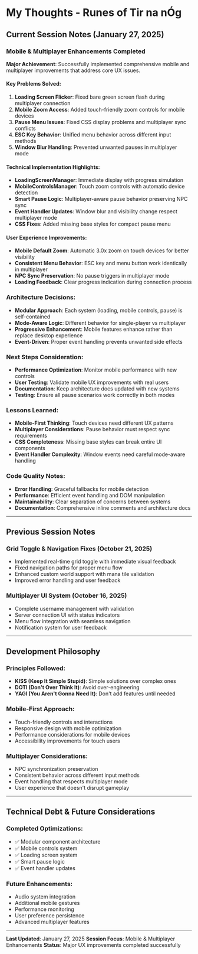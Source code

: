 # My Thoughts - Runes of Tir na nÓg

## Current Session Notes (January 27, 2025)

### Mobile & Multiplayer Enhancements Completed

**Major Achievement**: Successfully implemented comprehensive mobile and multiplayer improvements that address core UX issues.

#### Key Problems Solved:
1. **Loading Screen Flicker**: Fixed bare green screen flash during multiplayer connection
2. **Mobile Zoom Access**: Added touch-friendly zoom controls for mobile devices
3. **Pause Menu Issues**: Fixed CSS display problems and multiplayer sync conflicts
4. **ESC Key Behavior**: Unified menu behavior across different input methods
5. **Window Blur Handling**: Prevented unwanted pauses in multiplayer mode

#### Technical Implementation Highlights:
- **LoadingScreenManager**: Immediate display with progress simulation
- **MobileControlsManager**: Touch zoom controls with automatic device detection
- **Smart Pause Logic**: Multiplayer-aware pause behavior preserving NPC sync
- **Event Handler Updates**: Window blur and visibility change respect multiplayer mode
- **CSS Fixes**: Added missing base styles for compact pause menu

#### User Experience Improvements:
- **Mobile Default Zoom**: Automatic 3.0x zoom on touch devices for better visibility
- **Consistent Menu Behavior**: ESC key and menu button work identically in multiplayer
- **NPC Sync Preservation**: No pause triggers in multiplayer mode
- **Loading Feedback**: Clear progress indication during connection process

### Architecture Decisions:
- **Modular Approach**: Each system (loading, mobile controls, pause) is self-contained
- **Mode-Aware Logic**: Different behavior for single-player vs multiplayer
- **Progressive Enhancement**: Mobile features enhance rather than replace desktop experience
- **Event-Driven**: Proper event handling prevents unwanted side effects

### Next Steps Consideration:
- **Performance Optimization**: Monitor mobile performance with new controls
- **User Testing**: Validate mobile UX improvements with real users
- **Documentation**: Keep architecture docs updated with new systems
- **Testing**: Ensure all pause scenarios work correctly in both modes

### Lessons Learned:
- **Mobile-First Thinking**: Touch devices need different UX patterns
- **Multiplayer Considerations**: Pause behavior must respect sync requirements
- **CSS Completeness**: Missing base styles can break entire UI components
- **Event Handler Complexity**: Window events need careful mode-aware handling

### Code Quality Notes:
- **Error Handling**: Graceful fallbacks for mobile detection
- **Performance**: Efficient event handling and DOM manipulation
- **Maintainability**: Clear separation of concerns between systems
- **Documentation**: Comprehensive inline comments and architecture docs

---

## Previous Session Notes

### Grid Toggle & Navigation Fixes (October 21, 2025)
- Implemented real-time grid toggle with immediate visual feedback
- Fixed navigation paths for proper menu flow
- Enhanced custom world support with mana tile validation
- Improved error handling and user feedback

### Multiplayer UI System (October 16, 2025)
- Complete username management with validation
- Server connection UI with status indicators
- Menu flow integration with seamless navigation
- Notification system for user feedback

---

## Development Philosophy

### Principles Followed:
- **KISS (Keep It Simple Stupid)**: Simple solutions over complex ones
- **DOTI (Don't Over Think It)**: Avoid over-engineering
- **YAGI (You Aren't Gonna Need It)**: Don't add features until needed

### Mobile-First Approach:
- Touch-friendly controls and interactions
- Responsive design with mobile optimization
- Performance considerations for mobile devices
- Accessibility improvements for touch users

### Multiplayer Considerations:
- NPC synchronization preservation
- Consistent behavior across different input methods
- Event handling that respects multiplayer mode
- User experience that doesn't disrupt gameplay

---

## Technical Debt & Future Considerations

### Completed Optimizations:
- ✅ Modular component architecture
- ✅ Mobile controls system
- ✅ Loading screen system
- ✅ Smart pause logic
- ✅ Event handler updates

### Future Enhancements:
- Audio system integration
- Additional mobile gestures
- Performance monitoring
- User preference persistence
- Advanced multiplayer features

---

**Last Updated**: January 27, 2025
**Session Focus**: Mobile & Multiplayer Enhancements
**Status**: Major UX improvements completed successfully
